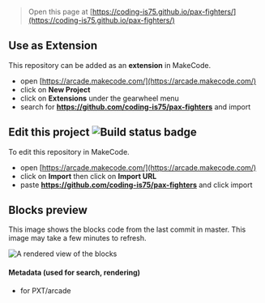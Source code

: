  


> Open this page at [https://coding-is75.github.io/pax-fighters/](https://coding-is75.github.io/pax-fighters/)

## Use as Extension

This repository can be added as an **extension** in MakeCode.

* open [https://arcade.makecode.com/](https://arcade.makecode.com/)
* click on **New Project**
* click on **Extensions** under the gearwheel menu
* search for **https://github.com/coding-is75/pax-fighters** and import

## Edit this project ![Build status badge](https://github.com/coding-is75/pax-fighters/workflows/MakeCode/badge.svg)

To edit this repository in MakeCode.

* open [https://arcade.makecode.com/](https://arcade.makecode.com/)
* click on **Import** then click on **Import URL**
* paste **https://github.com/coding-is75/pax-fighters** and click import

## Blocks preview

This image shows the blocks code from the last commit in master.
This image may take a few minutes to refresh.

![A rendered view of the blocks](https://github.com/coding-is75/pax-fighters/raw/master/.github/makecode/blocks.png)

#### Metadata (used for search, rendering)

* for PXT/arcade
<script src="https://makecode.com/gh-pages-embed.js"></script><script>makeCodeRender("{{ site.makecode.home_url }}", "{{ site.github.owner_name }}/{{ site.github.repository_name }}");</script>
